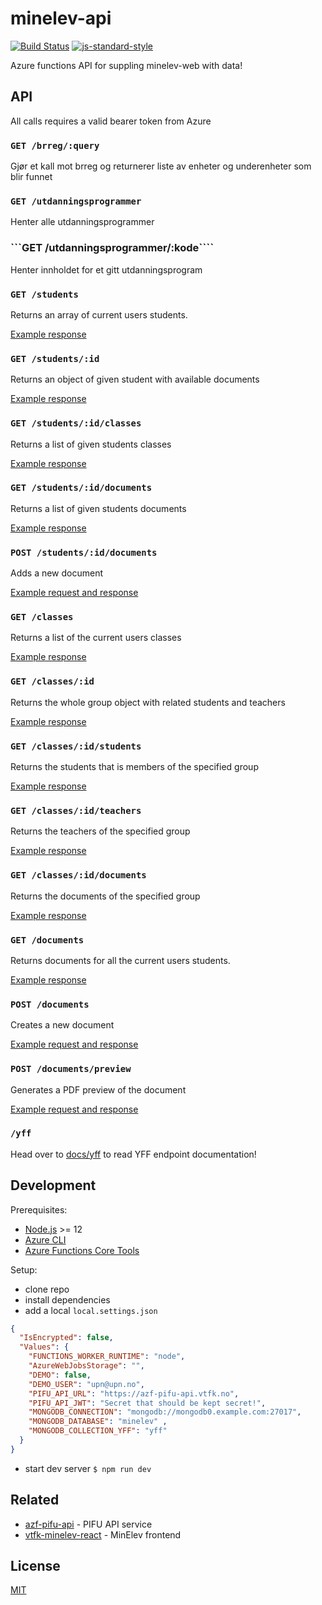 # minelev-api

[![Build Status](https://travis-ci.com/vtfk/minelev-api.svg?branch=master)](https://travis-ci.com/vtfk/minelev-api)
[![js-standard-style](https://img.shields.io/badge/code%20style-standard-brightgreen.svg?style=flat)](https://github.com/feross/standard)

Azure functions API for suppling minelev-web with data!

## API

All calls requires a valid bearer token from Azure

### ```GET /brreg/:query```

Gjør et kall mot brreg og returnerer liste av enheter og underenheter som blir funnet

### ```GET /utdanningsprogrammer```

Henter alle utdanningsprogrammer

### ```GET /utdanningsprogrammer/:kode````

Henter innholdet for et gitt utdanningsprogram

### ```GET /students```

Returns an array of current users students.

[Example response](docs/getStudents.md)

### ```GET /students/:id```

Returns an object of given student with available documents

[Example response](docs/getStudent.md)

### ```GET /students/:id/classes```

Returns a list of given students classes

[Example response](docs/getStudentClasses.md)

### ```GET /students/:id/documents```

Returns a list of given students documents

[Example response](docs/getStudentDocuments.md)

### ```POST /students/:id/documents```

Adds a new document

[Example request and response](docs/postDocument.md)

### ```GET /classes```

Returns a list of the current users classes

[Example response](docs/getClasses.md)

### ```GET /classes/:id```

Returns the whole group object with related students and teachers

[Example response](docs/getClass.md)

### ```GET /classes/:id/students```

Returns the students that is members of the specified group

[Example response](docs/getClassStudents.md)

### ```GET /classes/:id/teachers```

Returns the teachers of the specified group

[Example response](docs/getClassTeachers.md)

### ```GET /classes/:id/documents```

Returns the documents of the specified group

[Example response](docs/getClassDocuments.md)


### ```GET /documents```

Returns documents for all the current users students.

[Example response](docs/getDocuments.md)

### ```POST /documents```

Creates a new document

[Example request and response](docs/postDocument.md)

### ```POST /documents/preview```

Generates a PDF preview of the document

[Example request and response](docs/getPreview.md)

### ```/yff```

Head over to [docs/yff](docs/yff.md) to read YFF endpoint documentation!

## Development

Prerequisites:
- [Node.js](https://nodejs.org/) >= 12
- [Azure CLI](https://docs.microsoft.com/en-us/cli/azure/install-azure-cli)
- [Azure Functions Core Tools](https://www.npmjs.com/package/azure-functions-core-tools)

Setup:
- clone repo
- install dependencies
- add a local `local.settings.json`

```json
{
  "IsEncrypted": false,
  "Values": {
    "FUNCTIONS_WORKER_RUNTIME": "node",
    "AzureWebJobsStorage": "",
    "DEMO": false,
    "DEMO_USER": "upn@upn.no",
    "PIFU_API_URL": "https://azf-pifu-api.vtfk.no",
    "PIFU_API_JWT": "Secret that should be kept secret!",
    "MONGODB_CONNECTION": "mongodb://mongodb0.example.com:27017",
    "MONGODB_DATABASE": "minelev" ,
    "MONGODB_COLLECTION_YFF": "yff"
  }
}
```

- start dev server `$ npm run dev`

## Related

- [azf-pifu-api](https://github.com/vtfk/azf-pifu-api) - PIFU API service
- [vtfk-minelev-react](https://github.com/vtfk/vtfk-minelev-react) - MinElev frontend

## License

[MIT](LICENSE)
